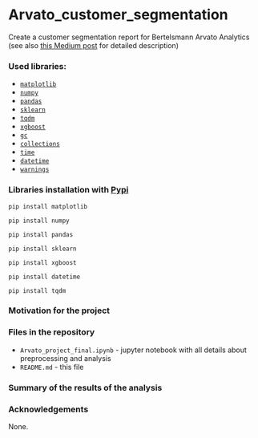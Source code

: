 # Arvato_customer_segmentation
Create a customer segmentation report for Bertelsmann Arvato Analytics
 (see also [this Medium post](https://medium.com/@dima806/who-buys-organic-products-in-a-germany-online-shop-a-capstone-project-from-bertelsmann-arvato-5f6c7de58a75) for detailed description)

### Used libraries:


* [`matplotlib`](https://matplotlib.org/)
* [`numpy`](http://www.numpy.org/)
* [`pandas`](https://pandas.pydata.org/)
* [`sklearn`](http://scikit-learn.org/stable/index.html)
* [`tqdm`](https://pypi.org/project/tqdm/)
* [`xgboost`]()
* [`gc`]()
* [`collections`]()
* [`time`]()
* [`datetime`]()
* [`warnings`](https://docs.python.org/3/library/warnings.html)

### Libraries installation with [Pypi](https://pypi.org/)


`pip install matplotlib`

`pip install numpy`

`pip install pandas`

`pip install sklearn`

`pip install xgboost`

`pip install datetime`

`pip install tqdm`

### Motivation for the project


### Files in the repository

* `Arvato_project_final.ipynb` - jupyter notebook with all details about preprocessing and analysis
* `README.md` - this file

### Summary of the results of the analysis



### Acknowledgements

None.
